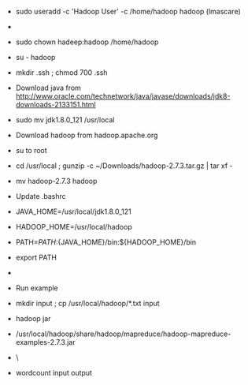 * sudo useradd -c 'Hadoop User' -c /home/hadoop hadoop (lmascare)
*  
* sudo chown hadeep:hadoop /home/hadoop
* su - hadoop
* mkdir .ssh ; chmod 700 .ssh
* Download java from http://www.oracle.com/technetwork/java/javase/downloads/jdk8-downloads-2133151.html
* sudo mv jdk1.8.0_121 /usr/local

* Download hadoop from hadoop.apache.org
* su to root
* cd /usr/local ; gunzip -c ~/Downloads/hadoop-2.7.3.tar.gz | tar xf -
* mv hadoop-2.7.3 hadoop

* Update .bashrc
* JAVA_HOME=/usr/local/jdk1.8.0_121
* HADOOP_HOME=/usr/local/hadoop
* PATH=$PATH:${JAVA_HOME}/bin:${HADOOP_HOME}/bin
* export PATH
* 
* Run example
* mkdir input ; cp /usr/local/hadoop/*.txt input
* hadoop jar
* /usr/local/hadoop/share/hadoop/mapreduce/hadoop-mapreduce-examples-2.7.3.jar
* \
* wordcount input output


